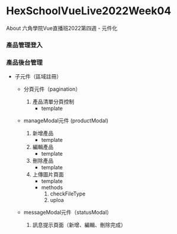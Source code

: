 # HexSchoolVueLive2022Week04
About 六角學院Vue直播班2022第四週 - 元件化

### 產品管理登入


### 產品後台管理
* 子元件（區域註冊）
  - 分頁元件（pagination）
    1. 產品清單分頁控制
       - template
  
  - manageModal元件 (productModal)
    1. 新增產品
       - template
    3. 編輯產品
       - template
    5. 刪除產品
       - template
    7. 上傳圖片頁面
       - template
       - methods
         1. checkFileType
         2. uploa
  
  - messageModal元件（statusModal）
    1. 訊息提示頁面（新增、編輯、刪除完成） 
